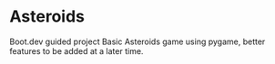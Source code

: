 # Asteroids
Boot.dev guided project
Basic Asteroids game using pygame, better features to be added at a later time.
